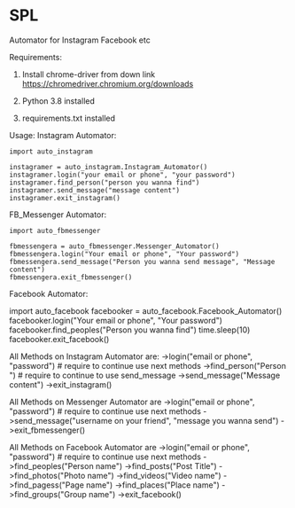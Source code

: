 # SPL
Automator for Instagram Facebook etc

Requirements:
  1. Install chrome-driver from down link
  https://chromedriver.chromium.org/downloads
  
  2. Python 3.8 installed
  
  3. requirements.txt installed
 
Usage:
  Instagram Automator:
  
    import auto_instagram
    
    instagramer = auto_instagram.Instagram_Automator()
    instagramer.login("your email or phone", "your password")
    instagramer.find_person("person you wanna find")
    instagramer.send_message("message content")
    instagramer.exit_instagram()
      
  
  FB_Messenger Automator:
  
    import auto_fbmessenger

    fbmessengera = auto_fbmessenger.Messenger_Automator()
    fbmessengera.login("Your email or phone", "Your password")
    fbmessengera.send_message("Person you wanna send message", "Message content")
    fbmessengera.exit_fbmessenger()
    
    
 Facebook Automator:
 
  import auto_facebook
  facebooker = auto_facebook.Facebook_Automator()
  facebooker.login("Your email or phone", "Your password")
  facebooker.find_peoples("Person you wanna find")
  time.sleep(10)
  facebooker.exit_facebook()
  
  
  
  
  
  
  All Methods on Instagram Automator are:
      ->login("email or phone", "password") # require to continue use next methods
      ->find_person("Person ") # require to continue to use send_message
      ->send_message("Message content")
      ->exit_instagram()
      
  
  
  All Methods on Messenger Automator are
      ->login("email or phone", "password") # require to continue use next methods
      ->send_message("username on your friend", "message you wanna send")
      ->exit_fbmessenger()
      
      
  
  All Methods on Facebook Automator are 
    ->login("email or phone", "password") # require to continue use next methods
    ->find_peoples("Person name")
    ->find_posts("Post Title")
    ->find_photos("Photo name")
    ->find_videos("Video name")
    ->find_pagess("Page name")
    ->find_places("Place name")
    ->find_groups("Group name")
    ->exit_facebook()
    
